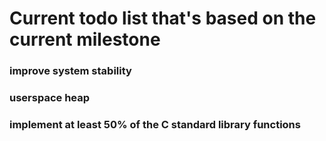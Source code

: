 # Current todo list that's based on the current milestone
### improve system stability
### userspace heap
### implement at least 50% of the C standard library functions